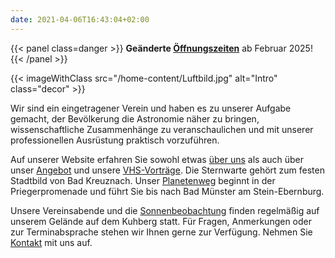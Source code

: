```yaml
---
date: 2021-04-06T16:43:04+02:00
---
```


{{< panel class=danger >}}
**Geänderte [Öffnungszeiten](/öffnungszeiten)** ab Februar 2025!
{{< /panel >}}


{{< imageWithClass src="/home-content/Luftbild.jpg" alt="Intro" class="decor" >}}

Wir sind ein eingetragener Verein und haben es zu unserer Aufgabe gemacht, der Bevölkerung die Astronomie näher zu bringen, wissenschaftliche Zusammenhänge zu veranschaulichen und mit unserer professionellen Ausrüstung praktisch vorzuführen.

Auf unserer Website erfahren Sie sowohl etwas [über uns](/ueber-uns/verein/) als auch über unser [Angebot](/ueber-uns/angebot/) und unsere [VHS-Vorträge](/vhs/). Die Sternwarte gehört zum festen Stadtbild von Bad Kreuznach. Unser [Planetenweg](/ueber-uns/planetenweg) beginnt in der Priegerpromenade und führt Sie bis nach Bad Münster am Stein-Ebernburg.

Unsere Vereinsabende und die [Sonnenbeobachtung](/ueber-uns/sonnenbeobachtung/) finden regelmäßig auf unserem Gelände auf dem Kuhberg statt. Für Fragen, Anmerkungen oder zur Terminabsprache stehen wir Ihnen gerne zur Verfügung. Nehmen Sie [Kontakt](/kontakt) mit uns auf.
